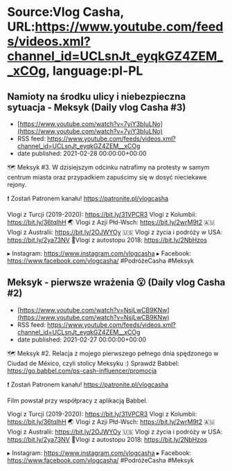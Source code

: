 # Source:Vlog Casha, URL:https://www.youtube.com/feeds/videos.xml?channel_id=UCLsnJt_eyqkGZ4ZEM__xCOg, language:pl-PL

## Namioty na środku ulicy i niebezpieczna sytuacja - Meksyk (Daily vlog Casha #3)
 - [https://www.youtube.com/watch?v=7yiY3bIuLNo](https://www.youtube.com/watch?v=7yiY3bIuLNo)
 - RSS feed: https://www.youtube.com/feeds/videos.xml?channel_id=UCLsnJt_eyqkGZ4ZEM__xCOg
 - date published: 2021-02-28 00:00:00+00:00

🗺️ Meksyk #3. W dzisiejszym odcinku natrafimy na protesty w samym centrum miasta oraz przypadkiem zapuścimy się w dosyć nieciekawe rejony.

❗ Zostań Patronem kanału!
https://patronite.pl/vlogcasha

Vlogi z Turcji (2019-2020): https://bit.ly/31VPCR3
Vlogi z Kolumbii: https://bit.ly/36tqlhH
🌏 Vlogi z Azji Płd-Wsch: https://bit.ly/2wrM9t2
🇦🇺 Vlogi z Australii: https://bit.ly/2OJWYOy
🇺🇸 Vlogi z życia i podróży w USA: https://bit.ly/2ya73NV
🚙Vlogi z autostopu 2018: https://bit.ly/2NbHzos

▸ Instagram: https://www.instagram.com/vlogcasha
▸ Facebook: https://www.facebook.com/vlogcasha/
#PodróżeCasha #Meksyk

## Meksyk - pierwsze wrażenia 😮 (Daily vlog Casha #2)
 - [https://www.youtube.com/watch?v=NsjLwCB9KNw](https://www.youtube.com/watch?v=NsjLwCB9KNw)
 - RSS feed: https://www.youtube.com/feeds/videos.xml?channel_id=UCLsnJt_eyqkGZ4ZEM__xCOg
 - date published: 2021-02-27 00:00:00+00:00

🗺️ Meksyk #2. Relacja z mojego pierwszego pełnego dnia spędzonego w Ciudad de México, czyli stolicy Meksyku :)
Sprawdź Babbel: https://go.babbel.com/ps-cash-influencer/promocja

❗ Zostań Patronem kanału!
https://patronite.pl/vlogcasha

Film powstał przy współpracy z aplikacją Babbel.

Vlogi z Turcji (2019-2020): https://bit.ly/31VPCR3
Vlogi z Kolumbii: https://bit.ly/36tqlhH
🌏 Vlogi z Azji Płd-Wsch: https://bit.ly/2wrM9t2
🇦🇺 Vlogi z Australii: https://bit.ly/2OJWYOy
🇺🇸 Vlogi z życia i podróży w USA: https://bit.ly/2ya73NV
🚙Vlogi z autostopu 2018: https://bit.ly/2NbHzos

▸ Instagram: https://www.instagram.com/vlogcasha
▸ Facebook: https://www.facebook.com/vlogcasha/
#PodróżeCasha #Meksyk

